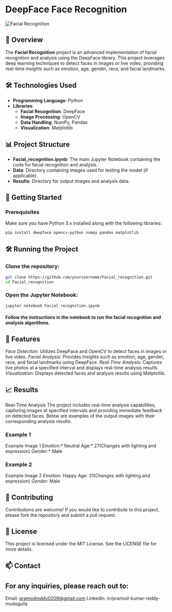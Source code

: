 # DeepFace Face Recognition

![Facial Recognition](https://via.placeholder.com/1200x400?text=Facial+Recognition+Project) <!-- Replace with an actual image if you have one -->

## 📖 Overview
The **Facial Recognition** project is an advanced implementation of facial recognition and analysis using the DeepFace library. This project leverages deep learning techniques to detect faces in images or live video, providing real-time insights such as emotion, age, gender, race, and facial landmarks.

## 🛠️ Technologies Used
- **Programming Language**: Python
- **Libraries**:
  - **Facial Recognition**: DeepFace
  - **Image Processing**: OpenCV
  - **Data Handling**: NumPy, Pandas
  - **Visualization**: Matplotlib

## 📊 Project Structure
- **Facial_recognition.ipynb**: The main Jupyter Notebook containing the code for facial recognition and analysis.
- **Data**: Directory containing images used for testing the model (if applicable).
- **Results**: Directory for output images and analysis data.

## 🚀 Getting Started

### Prerequisites
Make sure you have Python 3.x installed along with the following libraries:
```bash
pip install deepface opencv-python numpy pandas matplotlib
```
## 🛠️ Running the Project
### Clone the repository:
```bash
git clone https://github.com/yourusername/Facial_recognition.git
cd Facial_recognition
```
### Open the Jupyter Notebook:
```bash
jupyter notebook Facial_recognition.ipynb
```
#### Follow the instructions in the notebook to run the facial recognition and analysis algorithms.
## 🎯 Features
*Face Detection:* Utilizes DeepFace and OpenCV to detect faces in images or live video.
*Facial Analysis:* Provides insights such as emotion, age, gender, race, and facial landmarks using DeepFace.
*Real-Time Analysis:* Captures live photos at a specified interval and displays real-time analysis results.
*Visualization:* Displays detected faces and analysis results using Matplotlib.
## 📈 Results
Real-Time Analysis
The project includes real-time analysis capabilities, capturing images at specified intervals and providing immediate feedback on detected faces. Below are examples of the output images with their corresponding analysis results:
### Example 1
Example Image 1<!-- Replace with actual image URL or upload to your repo -->
Emotion:* Neutral
Age:* 27(Changes with lighting and expression)
Gender:* Male
### Example 2
Example Image 2<!-- Replace with actual image URL or upload to your repo -->
*Emotion:* Happy
*Age:* 31(Changes with lighting and expression)
*Gender:* Male
## 🤝 Contributing
Contributions are welcome! If you would like to contribute to this project, please fork the repository and submit a pull request.
## 📄 License
This project is licensed under the MIT License. See the LICENSE file for more details.
## 📫 Contact
## For any inquiries, please reach out to:
Email: pramodreddy0209@gmail.com
LinkedIn: in/pramod-kumar-reddy-mudugulla
